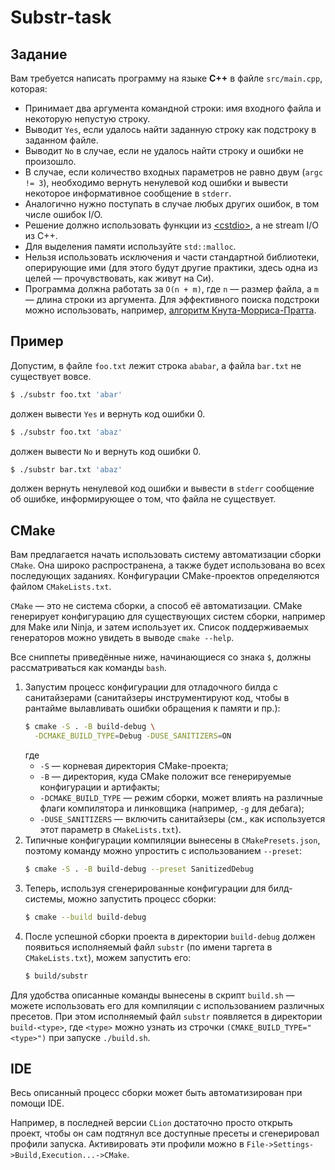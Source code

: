 # Substr-task

## Задание

Вам требуется написать программу на языке **C++** в файле `src/main.cpp`, которая:
- Принимает два аргумента командной строки: имя входного файла и некоторую непустую строку.
- Выводит `Yes`, если удалось найти заданную строку как подстроку в заданном файле.
- Выводит `No` в случае, если не удалось найти строку и ошибки не произошло.
- В случае, если количество входных параметров не равно двум (`argc != 3`), необходимо вернуть ненулевой код ошибки и вывести некоторое информативное сообщение в `stderr`.
- Аналогично нужно поступать в случае любых других ошибок, в том числе ошибок I/O.
- Решение должно использовать функции из [\<cstdio\>](https://en.cppreference.com/w/cpp/io/c), а не stream I/O из C++.
- Для выделения памяти используйте `std::malloc`.
- Нельзя использовать исключения и части стандартной библиотеки, оперирующие ими (для этого будут другие практики, здесь одна из целей &mdash; прочувствовать, как живут на Си).
- Программа должна работать за `O(n + m)`, где `n` &mdash; размер файла, а `m` &mdash; длина строки из аргумента. Для эффективного поиска подстроки можно использовать, например, [алгоритм Кнута-Морриса-Пратта](https://en.wikipedia.org/wiki/Knuth–Morris–Pratt_algorithm).


## Пример

Допустим, в файле `foo.txt` лежит строка `ababar`, а файла `bar.txt` не существует вовсе.
```bash
$ ./substr foo.txt 'abar'
```
должен вывести `Yes` и вернуть код ошибки 0.

```bash
$ ./substr foo.txt 'abaz'
```
должен вывести `No` и вернуть код ошибки 0.

```bash
$ ./substr bar.txt 'abaz'
```
должен вернуть ненулевой код ошибки и вывести в `stderr` сообщение об ошибке, информирующее о том, что файла не существует.

## CMake

Вам предлагается начать использовать систему автоматизации сборки `CMake`. Она широко распространена, а также будет использована во всех последующих заданиях. Конфигурации CMake-проектов определяются файлом `CMakeLists.txt`.

`CMake` &mdash; это не система сборки, а способ её автоматизации. CMake генерирует конфигурацию для существующих систем сборки, например для Make или Ninja, и затем использует их. Список поддерживаемых генераторов можно увидеть в выводе `cmake --help`.

Все сниппеты приведённые ниже, начинающиеся со знака `$`, должны рассматриваться как команды `bash`.

1. Запустим процесс конфигурации для отладочного билда с санитайзерами (санитайзеры инструментируют код, чтобы в рантайме вылавливать ошибки обращения к памяти и пр.):
    ```bash
    $ cmake -S . -B build-debug \
      -DCMAKE_BUILD_TYPE=Debug -DUSE_SANITIZERS=ON
    ```
    где
    - `-S` &mdash; корневая директория CMake-проекта;
    - `-B` &mdash; директория, куда CMake положит все генерируемые конфигурации и артифакты;
    - `-DCMAKE_BUILD_TYPE` &mdash; режим сборки, может влиять на различные флаги компилятора и линковщика (например, `-g` для дебага);
    - `-DUSE_SANITIZERS` &mdash; включить санитайзеры (см., как используется этот параметр в `CMakeLists.txt`).
2. Типичные конфигурации компиляции вынесены в `CMakePresets.json`, поэтому команду можно упростить с использованием `--preset`:
    ```bash
    $ cmake -S . -B build-debug --preset SanitizedDebug
    ```
3. Теперь, используя сгенерированные конфигурации для билд-системы, можно запустить процесс сборки:
    ```bash
    $ cmake --build build-debug
    ```
4. После успешной сборки проекта в директории `build-debug` должен появиться исполняемый файл `substr` (по имени таргета в `CMakeLists.txt`), можем запустить его:
    ```bash
    $ build/substr
    ```

Для удобства описанные команды вынесены в скрипт `build.sh` &mdash; можете использовать его для компиляции с использованием различных пресетов. При этом исполняемый файл `substr` появляется в директории `build-<type>`, где `<type>` можно узнать из строчки  `(CMAKE_BUILD_TYPE="<type>")` при запуске `./build.sh`.

## IDE

Весь описанный процесс сборки может быть автоматизирован при помощи IDE.

Например, в последней версии `CLion` достаточно просто открыть проект, чтобы он сам подтянул все доступные пресеты и сгенерировал профили запуска. Активировать эти профили можно в `File->Settings->Build,Execution...->CMake`.
